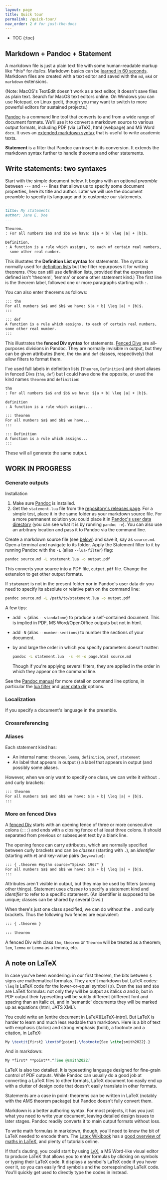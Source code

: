 ```yaml
---
layout: page
title: Quick tour
permalink: /quick-tour/
nav_order: 2 # for just-the-docs
---
```


* TOC
{:toc}

## Markdown + Pandoc + Statement

A markdown file is just a plain text file with some human-readable
markup like \*this\* for *italics*. Markdown basics can be [learned 
in 60 seconds][md60s]. Markdown files are created with a text editor
and saved with the `md`, `mkd` or `markdown` extensions. 

(Note: MacOS's TextEdit doesn't work as a text editor, it doesn't save
files as plain text. Search for MacOS text editors online. On Windows
you can use Notepad, on Linux gedit, though you may want to switch to
more powerful editors for sustained projects.)

[Pandoc] is a command line tool that converts to and from a wide range
of document formats. We'll use it to convert a markdown source to
various output formats, including PDF (via LaTeX), html (webpage) and
MS Word `docx`. It uses an [extended markdown syntax][PM-md] that is
useful to write academic texts.

**Statement** is a filter that Pandoc can insert in its conversion. It
extends the markdown syntax further to handle theorems and other
statements. 

[md60s]: https://commonmark.org/help/
[Pandoc]: https://pandoc.org
[PM-md]: https://pandoc.org/MANUAL.html#pandocs-markdown

## Write statements: two syntaxes

Start with the simple document below. It begins with an optional
*preamble* between `---` and `---` lines that allows us to specify
some document properties, here its title and author. Later we will use
the document preamble to specify its language and to customize our
statements.

```markdown
---
title: My statements
author: Jane E. Doe
---

Theorem. 
: For all numbers $a$ and $b$ we have: $|a + b| \leq |a| + |b|$.

Definition.
: A function is a rule which assigns, to each of certain real numbers,
  some other real number.
```

This illustates the **Definition List syntax** for statements. The
syntax is normally used for [definition lists][PM-deflists] but the
filter repurposes it for writing theorems. (You can still use
definition lists, provided that the expression defined isn't
'theorem', 'lemma' or some other statement kind.) The first line is
the theorem label, followed one or more paragraphs starting with `:`.

You can also enter theorems as follows:

```markdown
::: thm
For all numbers $a$ and $b$ we have: $|a + b| \leq |a| + |b|$.
:::

::: def
A function is a rule which assigns, to each of certain real numbers,
some other real number.
:::
```

This illustrates the **fenced Div syntax** for statements. [Fenced
Divs][PM-divs] are all-purposes divisions in Pandoc. They are normally
invisible in output, but they can be given attributes (here, the `thm`
and `def` classes, respectively) that allow filters to format them.

[PM-deflists]: https://pandoc.org/MANUAL.html#definition-lists
[PM-divs]: https://pandoc.org/MANUAL.html#extension-fenced_divs

I've used full labels in definition lists (`Theorem`, `Definition`)
and short aliases in fenced Divs (`thm`, `def`) but I could have done
the opposite, or used the kind names `theorem` and `definition`:

```markdown
thm
: For all numbers $a$ and $b$ we have: $|a + b| \leq |a| + |b|$.

definition
: A function is a rule which assigns...

::: theorem
For all numbers $a$ and $b$ we have...
:::

::: Definition
A function is a rule which assigns...
:::
```

These will all generate the same output.

## WORK IN PROGRESS

### Generate outputs

Installation

1. Make sure [Pandoc] is installed.
2. Get the `statement.lua` file from the [repository's releases
   page][releases]. For a simple test, place it in the same folder as
   your markdown source file. For a more permanent solution you could
   place it in [Pandoc's user data directory][PM-userdata] (you can
   see what it is by running `pandoc -v`). You can also use an
   arbitrary location and pass it to Pandoc via the command line.

Create a markdown source file (see [below](#markdown-syntax)) and
save it, say as `source.md`. Open a terminal and navigate to its
folder. Apply the Statement filter to it by running Pandoc with
the `-L` (alias `--lua-filter`) flag:

```bash
pandoc source.md -L statement.lua -o output.pdf
```

This converts your source into a PDF file, `output.pdf` file. Change
the extension to get other output formats.

If `statement` is not in the present folder nor in Pandoc's user data
dir you need to specify its absolute or relative path on the command
line:

```bash
pandoc source.md -L /path/to/statement.lua -o output.pdf
```

A few tips:

* add `-s` (alias `--standalone`) to produce a self-contained document.
  This is implied in PDF, MS Word/OpenOffice outputs but not in html.
* add `-N` (alias `--number-sections`) to number the sections of
  your document.
* by and large the order in which you specify parameters doesn't
   matter:

   ```bash
   pandoc -L statement.lua  -s -N -o page.html source.md
   ```

   Though if you're applying several filters, they are applied in the
   order in which they appear on the command line. 

See the [Pandoc manual][PM] for more detail on command line options,
in particular the [lua filter][PM-luafilter] and [user data
dir][PM-userdata] options.

[PM]: https://pandoc.org/MANUAL.html
[releases]: https://github.com/jdutant/statement/releases/tag/latest
[PM-userdata]: https://pandoc.org/MANUAL.html#option--data-dir
[PM-luafilter]: https://pandoc.org/MANUAL.html#option--lua-filter

### Localization

If you specify a document's language in the preamble. 


### Crossreferencing

### Aliases

Each statement kind has:

* An internal name: `theorem`, `lemma`, `definition`, `proof`, 
  `statement`
* An label that appears in output ()
a label that appears in output (and possibly some
aliases.




However, when we only want to specify one class, we can write it 
without `.` and curly brackets:

```markdown
::: theorem
For all numbers $a$ and $b$ we have: $|a + b| \leq |a| + |b|$.
:::
```

### More on fenced Divs

A [fenced Div][PM-divs] starts with an opening fence of three or more
consecutive colons (`:::`) and ends with a closing fence of at least
three colons. It should separated from previous or subsequent text by
a blank line. 

The opening fence can carry attributes, which are normally specified
between curly brackets and can be *classes* (starting with `.`), 
an *identifier* (starting with `#`) and key-value pairs (`key=value`):

```markdown
::: { .theorem #mythm source="Spivak 1967" }
For all numbers $a$ and $b$ we have: $|a + b| \leq |a| + |b|$.
:::
```

Attributes aren't visible in output, but they may be used by filters
(among other things). Statement uses *classes* to specify a statement
kind and *identifier* to refer to a specific statement. (An identifier
is supposed to be unique; classes can be shared by several Divs.)

When there's just one class specified, we can do without the `.` and
curly brackets. Thus the following two fences are equivalent:

```markdown
::: { .theorem }

::: theorem
```

A fenced Div with class `thm`, `theorem` or `Theorem` will be treated
as a theorem; `lem`, `lemma` or `Lemma` as a lemma, etc. 


## A note on LaTeX

In case you've been wondering: in our first theorem, the bits between
`$` signs are mathematical formulas. They aren't markdown but LaTeX
codes: `\leq` is LaTeX code for the lower-or-equal symbol (≤). Even
the `$a$` and `$b$` are LaTeX formulas: not only they will be output
as italics *a* and *b*, but in PDF output their typesetting will be
subtly different (different font and spacing than an italic *a*), and
in 'semantic' documents they will be marked up as equations (html,
JATS XML).

You could write an [entire document in LaTeX][LaTeX-intro]. But LaTeX
is harder to learn and much less readable than markdown. Here is a bit
of text with emphasis (italics) and strong emphasis (bold), a footnote
and a citation, in LaTeX:

```latex
My \textit{first} \textbf{point}.\footnote{See \cite{smith2022}.}
```

And in markdown:

```markdown
My *first* **point**.^[See @smith2022]
```

LaTeX is also too detailed. It is typesetting language designed for
fine-grain control of PDF outputs. While Pandoc can usually do a good
job at converting a LaTeX files to other formats, LaTeX document too
easily end up with a clutter of design code that doesn't easily 
translate in other formats. 

Statements are a case in point: theorems can be written in LaTeX
(notably with the AMS theorem package) but Pandoc doesn't fully
convert them.

Markdown is a better authoring syntax. For most projects, it has you
just what you need to write your document, leaving detailed design
issues to later stages. Pandoc readily converts it to main output
formats without loss. 

To write math formulas in markdown, though, you'll need to know the
bit of LaTeX needed to encode them. The [Latex Wikibook][LaTeX-wb] has
a [good overview of maths in LaTeX][LaTeX-wb-maths], and plenty of
tutorials online. 

If that's dauting, you could start by using [LyX], a MS Word-like
visual editor to produce LaTeX that allows you to enter formulas by
clicking on symbols or typing their LaTeX code. It displays a symbol's
LaTeX code if you hover over it, so you can easily find symbols and
the correspoinding LaTeX code. You'll quickly get used to directly
type the codes in instead. 

[LaTeX-wb]: https://en.wikibooks.org/wiki/LaTeX
[LaTeX-wb-maths]: https://en.wikibooks.org/wiki/LaTeX/Mathematics
[LyX]: https://lyx.org
